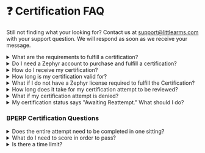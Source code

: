# ❓ Certification FAQ

Still not finding what your looking for? Contact us at [support@littlearms.com](mailto:support@littlearms.com) with your support question.  We will respond as soon as we receive your message.

<details>

<summary>What are the requirements to fulfill a certification?</summary>

Each certification has varying requirements. Some may require a minimum amount of flight time, others may require a video recording of a flight attempt.

For example, the APSA Virtual BPERP Certification requires the pilot to record their screen and camera while they attempt the BPERP Scenario Test. That recording is then saved to a shareable platform and submitted as their certification attempt on Zephyr. Once the attempt is reviewed by a BPERP Proctor, te pilot will receive a status update on their certification.

Other certifications may require a level of currency to maintain the "Current" status. For example, if a certification requires a certain number of flight hours in the simulator each month, you will need to make sure that you meet those requirements. Your certification's status will not be "Current" until you meet those requirements.

</details>

<details>

<summary>Do I need a Zephyr account to purchase and fulfill a certification?</summary>

Yes. If you do not already have a Zephyr account, you will be prompted to register on purchasing your certification.

</details>

<details>

<summary>How do I receive my certification?</summary>

You will receive a digital copy of your certification once it is approved. You can also view and show your certification status through your Zephyr Public Profile page. To view and modify your Zephyr Public Profile settings, log in to your Zephyr account and click the "Settings" (Cog) icon in the navigation bar on the top of the screen.

Your user settings window will pop up. Scroll to the bottom under the Public Profile section

Click the Enable Public Profile toggle

Select which items you would like shared from the menu that appears (First Name, Last Name, etc.)

</details>

<details>

<summary>How long is my certification valid for?</summary>

It depends. Terms for certifications vary. Details within the description of the certification will outline how long a certification is valid for.

</details>

<details>

<summary>What if I do not have a Zephyr license required to fulfill the Certification?</summary>

When you purchase a certification, if you do not own the relevant license required for the certification, you will be granted a temporary license with enough time to familiarize yourself with the simulator and scenario.

</details>

<details>

<summary>How long does it take for my certification attempt to be reviewed?</summary>

It depends. We, and our partners, try our best to review certifications in a timely manner. Details within the certification description will outline the review process and any estimations that we can provide.

</details>

<details>

<summary>What if my certification attempt is denied?</summary>

In the event that your certification attempt is denied, you will need to repurchase the certification in order to reattempt.

</details>

<details>

<summary>My certification status says "Awaiting Reattempt." What should I do?</summary>

If you receive a notification that your certification is "Awaiting Reattempt", that means that the reviewer found a minor issue with your submission and is allowing you to reattempt the certification without requiring another certification purchase. The reviewer will provide notes that will contain details on why the attempt was temporarily denied.

</details>

### BPERP Certification Questions

<details>

<summary>Does the entire attempt need to be completed in one sitting?</summary>

Yes

</details>

<details>

<summary>What do I need to score in order to pass?</summary>

You need a minimum of 80% (or 32 successful captures)

</details>

<details>

<summary>Is there a time limit?</summary>

Yes, you need to complete your run within 10 minutes

</details>

